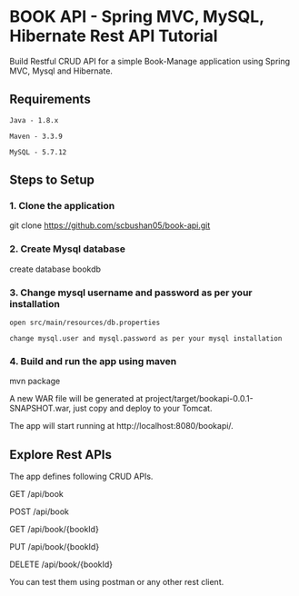 # BOOK API - Spring MVC, MySQL, Hibernate Rest API Tutorial

Build Restful CRUD API for a simple Book-Manage application using Spring MVC, Mysql and Hibernate.

## Requirements

    Java - 1.8.x

    Maven - 3.3.9

    MySQL - 5.7.12

## Steps to Setup

### 1. Clone the application

git clone https://github.com/scbushan05/book-api.git

### 2. Create Mysql database

create database bookdb

### 3. Change mysql username and password as per your installation

    open src/main/resources/db.properties

    change mysql.user and mysql.password as per your mysql installation

### 4. Build and run the app using maven

mvn package

A new WAR file will be generated at project/target/bookapi-0.0.1-SNAPSHOT.war, just copy and deploy to your Tomcat.

The app will start running at http://localhost:8080/bookapi/.

## Explore Rest APIs

The app defines following CRUD APIs.

GET /api/book

POST /api/book

GET /api/book/{bookId}

PUT /api/book/{bookId}

DELETE /api/book/{bookId}

You can test them using postman or any other rest client.
